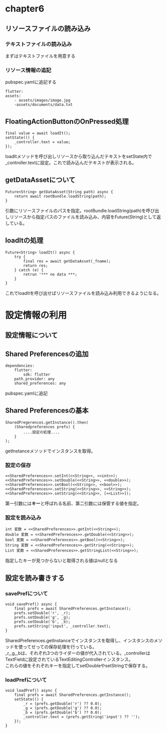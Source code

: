 # chapter6
## リソースファイルの読み込み
### テキストファイルの読み込み
まずはテキストファイルを用意する
### リソース情報の追記
pubspec.yamlに追記する
```
flutter:
assets:
    - assets/images/image.jpg
    -assets/documents/data.txt
```

## FloatingActionButtonのOnPressed処理
```
final value = await loadIt();
setState(() {
    _controller.text = value;
});
```
loadItメソッドを呼び出しリソースから取り込んだテキストをsetState内で_controller.textに設定。これで読み込んだテキストが表示される。
## getDataAssetについて
```
Future<String> getDataAsset(String path) async {
    return await rootBundle.loadString(path);
}
```
引数にリソースファイルのパスを指定。rootBundle.loadString(path)を呼び出しリソースから指定パスのファイルを読み込み、内容をFuture(String)として返している。
## loadItの処理
```
Future<String> loadIt() async {
    try {
        final res = await getDataAsset(_fname);
        return res;
    } catch (e) {
        retrun '*** no data ***;
    }
}
```
これでloadItを呼び出せばリソースファイルを読み込み利用できるようになる。

# 設定情報の利用
## 設定情報について
## Shared Preferencesの追加
```
dependencies:
    flutter:
        sdk: flutter
    path_provider: any
    shared_preferences: any
```
pubspec.yamlに追記
## Shared Preferencesの基本
```
SharedPregerences.getInstance().then(
    (Sharedpreferences prefs) {
        ....設定の処理....
    }
);
```
getInstanceメソッドでインスタンスを取得。
### 設定の保存
```
<<SharedPreferences>>.setInt(<<String>>, <<int>>);
<<SharedPreferences>>.setDouble(<<String>>, <<double>>);
<<SharedPreferences>>.setBool(<<String>>, <<bool>>);
<<SharedPreferences>>.setString(<<String>>, <<String>>);
<<SharedPreferences>>.setString(<<String>>, [<<List>>]);
```
第一引数には**キー**と呼ばれる名前、第二引数には保管する値を指定。
### 設定を読み込み
```
int 変数 = <<SharedPreferences>>.getInt(<<String>>);
double 変数 = <<SharedPreferences>>.getDouble(<<String>>);
bool 変数 = <<SharedPreferences>>.getBool(<<String>>);
String 変数 = <<SharedPreferences>>.getString(<<String>>);
List 変数 = <<SharedPreferences>>.getStringList(<<String>>);
```
指定したキーが見つからないと取得される値はnullとなる
## 設定を読み書きする
### savePrefについて
```
void savePref() async {
    final prefs = await SharedPreferences.getInstance();
    prefs.setDouble('r', _r);
    prefs.setDouble('g', _g);
    prefs.setDouble('b', _b);
    prefs.setString('input', _controller.text);
}
```
SharedPreferences.getInstanceでインスタンスを取得し、インスタンスのメソッドを使ってせっての保存処理を行っている。  
_r,_g,_bは、それぞれ3つのライダーの値が代入されている。_controllerはTextFieldに設定されているTextEditingControllerインスタンス。  
これらの値をそれぞれキーを指定してsetDoubleやsetStringで保存する。
### loadPrefについて
```
void loadPref() async {
    final prefs = await SharedPreferences.getInstance();
    setState(() {
        _r = (prefs.getDouble('r') ?? 0.0);
        _g = (prefs.getDouble('g') ?? 0.0);
        _b = (prefs.getDouble('b') ?? 0.0);
        _controller.text = (prefs.getString('input') ?? '');
    });
}
```